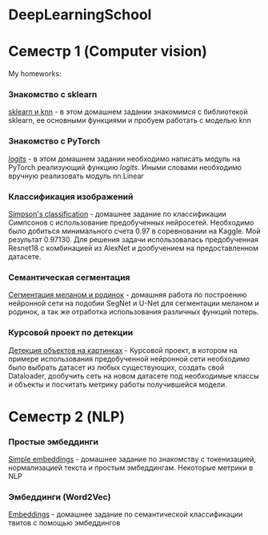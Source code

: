 # DeepLearningSchool

# Семестр 1 (Computer vision)
My homeworks:

### Знакомство с sklearn
[sklearn и knn](https://github.com/AndreyBuynov/DeepLearningSchool/blob/main/1-homework_adv_knn.ipynb) - в этом домашнем задании знакомимся с библиотекой sklearn, ее основными функциями и пробуем работать с моделью knn


### Знакомство с PyTorch
[_logits_](https://github.com/AndreyBuynov/DeepLearningSchool/blob/main/04-%5Bhomework%5DHW.ipynb) - в этом домашнем задании необходимо написать модуль на PyTorch реализующий функцию _logits_. Иными словами необходимо вручную реализовать модуль nn.Linear

### Классификация изображений
[Simpson's classification](https://github.com/AndreyBuynov/DeepLearningSchool/blob/main/AndreyBuynovskiy_kaggle_simpsons.ipynb) - домашнее задание по классификации Симпсонов с использование предобученных нейросетей. Необходимо было добиться минимального счета 0.97 в соревновании на Kaggle. Мой результат 0.97130. Для решения задачи использовалась предобученная Resnet18 с комбинацией из AlexNet и дообучением на предоставленном датасете.

### Семантическая сегментация
[Сегментация меланом и родинок](https://github.com/AndreyBuynov/DeepLearningSchool/blob/main/%5Bhw%5Dsemantic_segmentation_Andrey_Buynovskiy.ipynb) - домашняя работа по построению нейронной сети на подобии SegNet и U-Net для сегментации меланом и родинок, а так же отработка использования различных функций потерь.


### Курсовой проект по детекции
[Детекция объектов на картинках](https://github.com/AndreyBuynov/DeepLearningSchool/blob/main/Buynovskiy_project_detection.ipynb) - Курсовой проект, в котором на примере использования предобученной нейронной сети необходимо было выбрать датасет из любых существующих, создать свой Dataloader, дообучить сеть на новом датасете под необходимые классы и объекты и посчитать метрику работы получившейся модели.

# Семестр 2 (NLP)

### Простые эмбеддинги
[Simple embeddings](https://github.com/AndreyBuynov/DeepLearningSchool/blob/main/%5Bhomework%5Dsimple_embeddings.ipynb) - домашнее задание по знакомству с токенизацией, нормализацией текста и простым эмбеддингам. Некоторые метрики в NLP

### Эмбеддинги (Word2Vec)
[Embeddings](https://github.com/AndreyBuynov/DeepLearningSchool/blob/main/%5Bhomework%5Dembeddings.ipynb) - домашнее задание по семантической классификации твитов с помощью эмбеддингов
